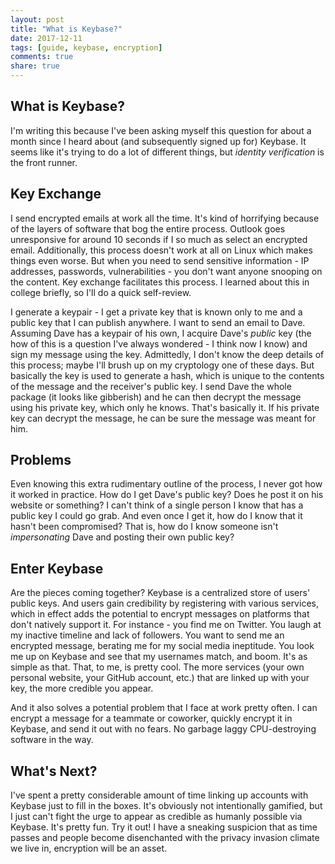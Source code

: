 ```yaml
---
layout: post
title: "What is Keybase?"
date: 2017-12-11
tags: [guide, keybase, encryption]
comments: true
share: true
---
```


## What is Keybase?

I'm writing this because I've been asking myself this question for about a month since I heard about (and subsequently signed up for) Keybase. It seems like it's trying to do a lot of different things, but *identity verification* is the front runner.

## Key Exchange

I send encrypted emails at work all the time. It's kind of horrifying because of the layers of software that bog the entire process. Outlook goes unresponsive for around 10 seconds if I so much as select an encrypted email. Additionally, this process doesn't work at all on Linux which makes things even worse. But when you need to send sensitive information - IP addresses, passwords, vulnerabilities - you don't want anyone snooping on the content. Key exchange facilitates this process. I learned about this in college briefly, so I'll do a quick self-review.

I generate a keypair - I get a private key that is known only to me and a public key that I can publish anywhere. I want to send an email to Dave. Assuming Dave has a keypair of his own, I acquire Dave's *public* key (the how of this is a question I've always wondered - I think now I know) and sign my message using the key. Admittedly, I don't know the deep details of this process; maybe I'll brush up on my cryptology one of these days. But basically the key is used to generate a hash, which is unique to the contents of the message and the receiver's public key. I send Dave the whole package (it looks like gibberish) and he can then decrypt the message using his private key, which only he knows. That's basically it. If his private key can decrypt the message, he can be sure the message was meant for him.

## Problems

Even knowing this extra rudimentary outline of the process, I never got how it worked in practice. How do I get Dave's public key? Does he post it on his website or something? I can't think of a single person I know that has a public key I could go grab. And even once I get it, how do I know that it hasn't been compromised? That is, how do I know someone isn't *impersonating* Dave and posting their own public key? 

## Enter Keybase

Are the pieces coming together? Keybase is a centralized store of users' public keys. And users gain credibility by registering with various services, which in effect adds the potential to encrypt messages on platforms that don't natively support it. For instance - you find me on Twitter. You laugh at my inactive timeline and lack of followers. You want to send me an encrypted message, berating me for my social media ineptitude. You look me up on Keybase and see that my usernames match, and boom. It's as simple as that. That, to me, is pretty cool. The more services (your own personal website, your GitHub account, etc.) that are linked up with your key, the more credible you appear.

And it also solves a potential problem that I face at work pretty often. I can encrypt a message for a teammate or coworker, quickly encrypt it in Keybase, and send it out with no fears. No garbage laggy CPU-destroying software in the way. 

## What's Next?

I've spent a pretty considerable amount of time linking up accounts with Keybase just to fill in the boxes. It's obviously not intentionally gamified, but I just can't fight the urge to appear as credible as humanly possible via Keybase. It's pretty fun. Try it out! I have a sneaking suspicion that as time passes and people become disenchanted with the privacy invasion climate we live in, encryption will be an asset.
